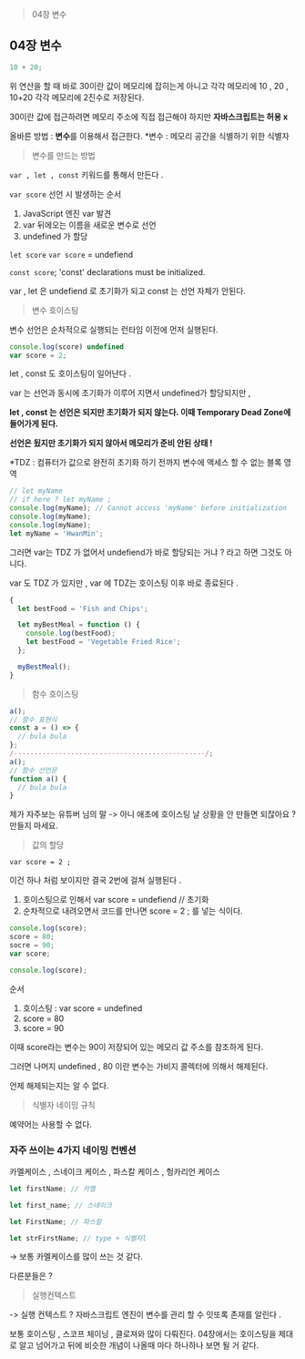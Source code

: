 > 04장 변수

## 04장 변수

```jsx
10 + 20;
```

위 연산을 할 때 바로 30이란 값이 메모리에 잡히는게 아니고 각각 메모리에 10 , 20 , 10+20 각각 메모리에 2진수로 저장된다.

30이란 값에 접근하려면 메모리 주소에 직접 접근해야 하지만 **자바스크립트는 허용 x**

올바른 방법 : **변수**를 이용해서 접근한다. \*변수 : 메모리 공간을 식별하기 위한 식별자

> 변수를 만드는 방법

`var , let , const` 키워드를 통해서 만든다 .

`var score` 선언 시 발생하는 순서

1. JavaScript 엔진 var 발견
2. var 뒤에오는 이름을 새로운 변수로 선언
3. undefined 가 할당

`let score` `var score` = undefiend

`const score`; 'const' declarations must be initialized.

var , let 은 undefiend 로 초기화가 되고 const 는 선언 자체가 안된다.

> 변수 호이스팅

변수 선언은 순차적으로 실행되는 런타임 이전에 먼저 실행된다.

```jsx
console.log(score) undefined
var score = 2;
```

let , const 도 호이스팅이 일어난다 .

var 는 선언과 동시에 초기화가 이루어 지면서 undefined가 할당되지만 ,

**let , const 는 선언은 되지만 초기화가 되지 않는다. 이때 Temporary Dead Zone에 들어가게 된다.**

**선언은 됬지만 초기화가 되지 않아서 메모리가 준비 안된 상태 !**

\*TDZ : 컴퓨터가 값으로 완전히 초기화 하기 전까지 변수에 액세스 할 수 없는 블록 영역

```jsx
// let myName
// if here ? let myName ;
console.log(myName); // Cannot access 'myName' before initialization
console.log(myName);
console.log(myName);
let myName = 'HwanMin';
```

그러면 var는 TDZ 가 없어서 undefiend가 바로 할당되는 거냐 ? 라고 하면 그것도 아니다.

var 도 TDZ 가 있지만 , var 에 TDZ는 호이스팅 이후 바로 종료된다 .

```jsx
{
  let bestFood = 'Fish and Chips';

  let myBestMeal = function () {
    console.log(bestFood);
    let bestFood = 'Vegetable Fried Rice';
  };

  myBestMeal();
}
```

> 함수 호이스팅

```javascript
a();
// 함수 표현식
const a = () => {
  // bula bula
};
/-----------------------------------------------/;
a();
// 함수 선언문
function a() {
  // bula bula
}
```

제가 자주보는 유튜버 님의 말
-> 아니 애초에 호이스팅 날 상황을 안 만들면 되잖아요 ? 만들지 마세요.

> 값의 할당

`var score = 2 ;`

이건 하나 처럼 보이지만 결국 2번에 걸쳐 실행된다 .

1. 호이스팅으로 인해서 var score = undefiend // 초기화
2. 순차적으로 내려오면서 코드를 만나면 score = 2 ; 를 넣는 식이다.

```jsx
console.log(score);
score = 80;
socre = 90;
var score;

console.log(score);
```

순서

1. 호이스팅 : var score = undefined
2. score = 80
3. score = 90

이때 score라는 변수는 90이 저장되어 있는 메모리 값 주소를 참조하게 된다.

그러면 나머지 undefined , 80 이란 변수는 가비지 콜렉터에 의해서 해제된다.

언제 해제되는지는 알 수 없다.

> 식별자 네이밍 규칙

예약어는 사용할 수 없다.

### 자주 쓰이는 4가지 네이밍 컨벤션

카멜케이스 , 스네이크 케이스 , 파스칼 케이스 , 헝카리언 케이스

```jsx
let firstName; // 카멜

let first_name; // 스네이크

let FirstName; // 파스칼

let strFirstName; // type + 식별자l
```

→ 보통 카멜케이스를 많이 쓰는 것 같다.

다른분들은 ?

> 실행컨텍스트

-> 실행 컨텍스트 ?
자바스크립트 엔진이 변수를 관리 할 수 잇또록 존재를 알린다 .

보통 호이스팅 , 스코프 체이닝 , 클로져와 많이 다뤄진다.
04장에서는 호이스팅을 제대로 알고 넘어가고 뒤에 비슷한 개념이 나올때 마다 하나하나 보면 될 거 같다.
